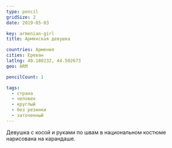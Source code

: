 ```yaml
---
type: pencil
gridSize: 2
date: 2019-05-03

key: armenian-girl
title: Армянская девушка

countries: Армения
cities: Ереван
latlng: 40.180232, 44.502673
geo: ARM

pencilCount: 1

tags:
  - страна
  - человек
  - круглый
  - без резинки
  - заточенный
---
```


Девушка с косой и руками по швам в национальном костюме нарисована на карандаше.
